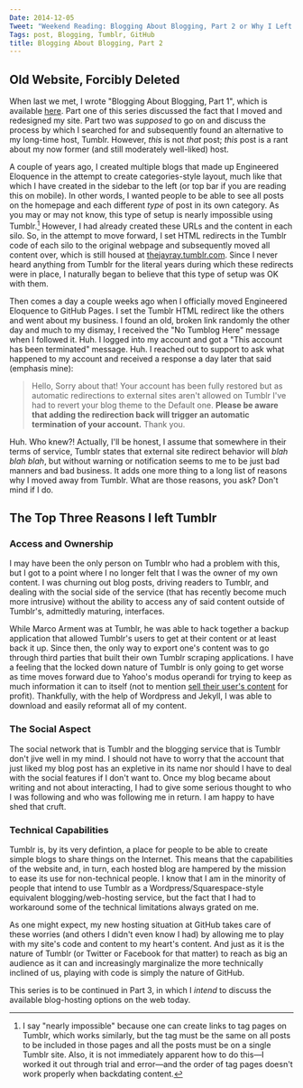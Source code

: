 ```yaml
---
Date: 2014-12-05
Tweet: "Weekend Reading: Blogging About Blogging, Part 2 or Why I Left Tumblr."
Tags: post, Blogging, Tumblr, GitHub
title: Blogging About Blogging, Part 2
---
```


## Old Website, Forcibly Deleted

When last we met, I wrote "Blogging About Blogging, Part 1", which is available [here](http://www.engineeredeloquence.com/2014/11/blogging-about-blogging-part-1/ "Blogging About Blogging, Part 1 - Engineered Eloquence"). Part one of this series discussed the fact that I moved and redesigned my site. Part two was *supposed* to go on and discuss the process by which I searched for and subsequently found an alternative to my long-time host, Tumblr. However, *this* is not *that* post; *this* post is a rant about my now former (and still moderately well-liked) host.

A couple of years ago, I created multiple blogs that made up Engineered Eloquence in the attempt to create categories-style layout, much like that which I have created in the sidebar to the left (or top bar if you are reading this on mobile). In other words, I wanted people to be able to see all posts on the homepage and each different *type* of post in its own category. As you may or may not know, this type of setup is nearly impossible using Tumblr.[^1] However, I had already created these URLs and the content in each silo. So, in the attempt to move forward, I set HTML redirects in the Tumblr code of each silo to the original webpage and subsequently moved all content over, which is still housed at [thejayray.tumblr.com](http://thejayray.tumblr.com "The Now Old Engineered Eloquence"). Since I never heard anything from Tumblr for the literal years during which these redirects were in place, I naturally began to believe that this type of setup was OK with them.

Then comes a day a couple weeks ago when I officially moved Engineered Eloquence to GitHub Pages. I set the Tumblr HTML redirect like the others and went about my business. I found an old, broken link randomly the other day and much to my dismay, I received the "No Tumblog Here" message when I followed it. Huh. I logged into my account and got a "This account has been terminated" message. Huh. I reached out to support to ask what happened to my account and received a response a day later that said (emphasis mine):

> Hello,
> Sorry about that!
> Your account has been fully restored but as automatic redirections to external sites aren't allowed on Tumblr I've had to revert your blog theme to the Default one. **Please be aware that adding the redirection back will trigger an automatic termination of your account.**
> Thank you.

Huh. Who knew?! Actually, I'll be honest, I assume that somewhere in their terms of service, Tumblr states that external site redirect behavior will *blah blah blah*, but without warning or notification seems to me to be just bad manners and bad business. It adds one more thing to a long list of reasons why I moved away from Tumblr. What are those reasons, you ask? Don't mind if I do.

## The Top Three Reasons I left Tumblr
### Access and Ownership
I may have been the only person on Tumblr who had a problem with this, but I got to a point where I no longer felt that I was the owner of my own content. I was churning out blog posts, driving readers to Tumblr, and dealing with the social side of the service (that has recently become much more intrusive) without the ability to access any of said content outside of Tumblr's, admittedly maturing, interfaces.

While Marco Arment was at Tumblr, he was able to hack together a backup application that allowed Tumblr's users to get at their content or at least back it up. Since then, the only way to export one's content was to go through third parties that built their own Tumblr scraping applications. I have a feeling that the locked down nature of Tumblr is only going to get worse as time moves forward due to Yahoo's modus operandi for trying to keep as much information it can to itself (not to mention [sell their user's content](http://www.dailydot.com/technology/yahoo-sells-flickr-photos-alternatives/) for profit). Thankfully, with the help of Wordpress and Jekyll, I was able to download and easily reformat all of my content.

### The Social Aspect
The social network that is Tumblr and the blogging service that is Tumblr don't jive well in my mind. I should not have to worry that the account that just liked my blog post has an expletive in its name nor should I have to deal with the social features if I don't want to. Once my blog became about writing and not about interacting, I had to give some serious thought to who I was following and who was following me in return. I am happy to have shed that cruft.

### Technical Capabilities
Tumblr is, by its very defintion, a place for people to be able to create simple blogs to share things on the Internet. This means that the capabilities of the website and, in turn, each hosted blog are hampered by the mission to ease its use for non-technical people. I know that I am in the minority of people that intend to use Tumblr as a Wordpress/Squarespace-style equivalent blogging/web-hosting service, but the fact that I had to workaround some of the technical limitations always grated on me.

As one might expect, my new hosting situation at GitHub takes care of these worries (and others I didn't even know I had) by allowing me to play with my site's code and content to my heart's content. And just as it is the nature of Tumblr (or Twitter or Facebook for that matter) to reach as big an audience as it can and increasingly marginalize the more technically inclined of us, playing with code is simply the nature of GitHub.

This series is to be continued in Part 3, in which I *intend* to discuss the available blog-hosting options on the web today.

[^1]: I say "nearly impossible" because one can create links to tag pages on Tumblr, which works similarly, but the tag must be the same on all posts to be included in those pages and all the posts must be on a single Tumblr site. Also, it is not immediately apparent how to do this—I worked it out through trial and error—and the order of tag pages doesn't work properly when backdating content.